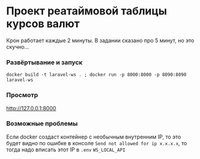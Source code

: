 # Проект реатаймовой таблицы курсов валют

Крон работает каждые 2 минуты. В задании сказано про 5 минут, но это скучно... 

### Развёртывание и запуск

`docker build -t laravel-ws . ; docker run -p 8000:8000 -p 8090:8090 laravel-ws`

### Просмотр
 http://127.0.0.1:8000
 
### Возможные проблемы
Если docker создаст контейнер с необычным внутренним IP, то это будет видно по ошибке в консоле `Send not allowed for ip x.x.x.x`, то тогда надо вписать этот IP в `.env` `WS_LOCAL_API` 